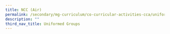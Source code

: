 ```yaml
---
title: NCC (Air)
permalink: /secondary/mg-curriculum/co-curricular-activities-cca/uniformed-groups/ncc-air/
description: ""
third_nav_title: Uniformed Groups
---
```

